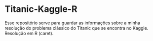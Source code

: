 # Titanic-Kaggle-R
Esse repositório serve para guardar as informações sobre a minha resolução do problema clássico do Titanic que se encontra no Kaggle. Resolução em R (caret).
